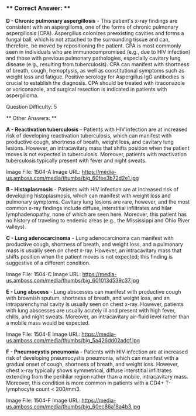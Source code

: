 ### ** Correct Answer: **

**D - Chronic pulmonary aspergillosis** - This patient's x-ray findings are consistent with an aspergilloma, one of the forms of chronic pulmonary aspergillosis (CPA). Aspergillus colonizes preexisting cavities and forms a fungal ball, which is not attached to the surrounding tissue and can, therefore, be moved by repositioning the patient. CPA is most commonly seen in individuals who are immunocompromised (e.g., due to HIV infection) and those with previous pulmonary pathologies, especially cavitary lung disease (e.g., resulting from tuberculosis). CPA can manifest with shortness of breath, cough, hemoptysis, as well as constitutional symptoms such as weight loss and fatigue. Positive serology for Aspergillus IgG antibodies is crucial to establish the diagnosis. CPA should be treated with itraconazole or voriconazole, and surgical resection is indicated in patients with aspergilloma.

Question Difficulty: 5

** Other Answers: **

**A - Reactivation tuberculosis** - Patients with HIV infection are at increased risk of developing reactivation tuberculosis, which can manifest with productive cough, shortness of breath, weight loss, and cavitary lung lesions. However, an intracavitary mass that shifts position when the patient moves is not expected in tuberculosis. Moreover, patients with reactivation tuberculosis typically present with fever and night sweats.

Image File: 1504-A
Image URL: https://media-us.amboss.com/media/thumbs/big_60fee3b72d2e1.jpg

**B - Histoplasmosis** - Patients with HIV infection are at increased risk of developing histoplasmosis, which can manifest with weight loss and pulmonary symptoms. Cavitary lung lesions are rare, however, and the most common x-ray findings include diffuse, interstitial infiltrates and hilar lymphadenopathy, none of which are seen here. Moreover, this patient has no history of traveling to endemic areas (e.g., the Mississippi and Ohio River valleys).

**C - Lung adenocarcinoma** - Lung adenocarcinoma can manifest with productive cough, shortness of breath, and weight loss, and a pulmonary mass is usually seen on chest x-ray. However, an intracavitary mass that shifts position when the patient moves is not expected; this finding is suggestive of a different condition.

Image File: 1504-C
Image URL: https://media-us.amboss.com/media/thumbs/big_601013d539c37.jpg

**E - Lung abscess** - Lung abscesses can manifest with productive cough with brownish sputum, shortness of breath, and weight loss, and an intraparenchymal cavity is usually seen on chest x-ray. However, patients with lung abscesses are usually acutely ill and present with high fever, chills, and night sweats. Moreover, an intracavitary air-fluid level rather than a mobile mass would be expected.

Image File: 1504-E
Image URL: https://media-us.amboss.com/media/thumbs/big_5a426dd02adcf.jpg

**F - Pneumocystis pneumonia** - Patients with HIV infection are at increased risk of developing pneumocystis pneumonia, which can manifest with a gradual onset of cough, shortness of breath, and weight loss. However, chest x-ray typically shows symmetrical, diffuse interstitial infiltrates extending from the perihilar region rather than a mobile, intracavitary mass. Moreover, this condition is more common in patients with a CD4+ T-lymphocyte count < 200/mm3.

Image File: 1504-F
Image URL: https://media-us.amboss.com/media/thumbs/big_60ec86a18a4b3.jpg

